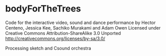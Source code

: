 bodyForTheTrees
===============

Code for the interactive video, sound and dance performance by Hector Centeno, Jessica Kee, Sachiko Murakami and Adam Owen
Licensed under Creative Commons Attribution-ShareAlike 3.0 Unported http://creativecommons.org/licenses/by-sa/3.0/

Processing sketch and Csound orchestra
